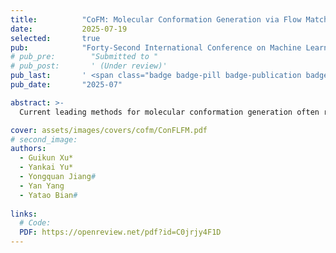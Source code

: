 ```yaml
---
title:          "CoFM: Molecular Conformation Generation via Flow Matching in SE(3)-Invariant Latent Space"
date:           2025-07-19
selected:       true
pub:            "Forty-Second International Conference on Machine Learning GenBio Workshop"
# pub_pre:        "Submitted to "
# pub_post:       ' (Under review)'
pub_last:       ' <span class="badge badge-pill badge-publication badge-success">ICML25 GenBio</span>'
pub_date:       "2025-07"

abstract: >-
  Current leading methods for molecular conformation generation often rely on computationally intensive diffusion models in 3D space, which struggle with accurately modeling conformational manifolds and rigorously maintaining SE(3) equivariance. These limitations hinder both performance and efficiency, and can complicate integration with standard tools like RDKit. To overcome these challenges, we introduce CoFM, a novel generative framework that pioneers the concept of an autoencoder-induced, fully SE(3)-invariant latent space. This approach decouples SE(3) equivariance constraints from the generation process, enabling seamless integration of RDKit’s physicochemical priors. Furthermore, CoFM is the first to integrate latent flow matching within this invariant geometric subspace, significantly enhancing generation efficacy with fewer iterative steps. Experimental validation demonstrates that our method generates high-quality results with fewer iterations, achieving significant improvements in key Precision metrics and ensuring greater energy authenticity.

cover: assets/images/covers/cofm/ConFLFM.pdf
# second_image:
authors:
  - Guikun Xu*
  - Yankai Yu*
  - Yongquan Jiang#
  - Yan Yang
  - Yatao Bian#
  
links:
  # Code: 
  PDF: https://openreview.net/pdf?id=C0jrjy4F1D
---
```

